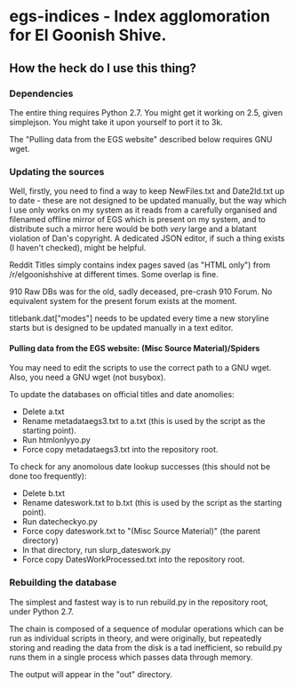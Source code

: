 # egs-indices - Index agglomoration for El Goonish Shive.

## How the heck do I use this thing?

### Dependencies

The entire thing requires Python 2.7.  You might get it working on 2.5, given simplejson.  You might take it upon yourself to port it to 3k.

The "Pulling data from the EGS website" described below requires GNU wget.

### Updating the sources

Well, firstly, you need to find a way to keep NewFiles.txt and Date2Id.txt up to date - these are not designed to be updated manually, but the way which I use only works on my system as it reads from a carefully organised and filenamed offline mirror of EGS which is present on my system, and to distribute such a mirror here would be both *very* large and a blatant violation of Dan's copyright.  A dedicated JSON editor, if such a thing exists (I haven't checked), might be helpful.

Reddit Titles simply contains index pages saved (as "HTML only") from /r/elgoonishshive at different times.  Some overlap is fine.

910 Raw DBs was for the old, sadly deceased, pre-crash 910 Forum.  No equivalent system for the present forum exists at the moment.

titlebank.dat["modes"] needs to be updated every time a new storyline starts but is designed to be updated manually in a text editor.

#### Pulling data from the EGS website: (Misc Source Material)/Spiders

You may need to edit the scripts to use the correct path to a GNU wget.  Also, you need a GNU wget (not busybox).

To update the databases on official titles and date anomolies:

* Delete a.txt
* Rename metadataegs3.txt to a.txt (this is used by the script as the starting point).
* Run htmlonlyyo.py
* Force copy metadataegs3.txt into the repository root.

To check for any anomolous date lookup successes (this should not be done too frequently):

* Delete b.txt
* Rename dateswork.txt to b.txt (this is used by the script as the starting point).
* Run datecheckyo.py
* Force copy dateswork.txt to "(Misc Source Material)" (the parent directory)
* In that directory, run slurp_dateswork.py
* Force copy DatesWorkProcessed.txt into the repository root.

### Rebuilding the database

The simplest and fastest way is to run rebuild.py in the repository root, under Python 2.7.

The chain is composed of a sequence of modular operations which can be run as individual scripts in theory, and were originally, but repeatedly storing and reading the data from the disk is a tad inefficient, so rebuild.py runs them in a single process which passes data through memory.

The output will appear in the "out" directory.

